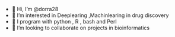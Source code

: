 - 👋 Hi, I’m @dorra28
- 👀 I’m interested in Deeplearing ,Machinlearing in drug discovery 
- 🌱 I program with python , R , bash and Perl
- 💞️ I’m looking to collaborate on projects in bioinformatics 


<!---
dorra28/dorra28 is a ✨ special ✨ repository because its `README.md` (this file) appears on your GitHub profile.
You can click the Preview link to take a look at your changes.
--->
